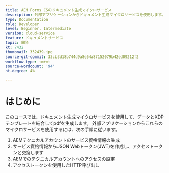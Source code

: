 ```yaml
---
title: AEM Forms CSのドキュメント生成マイクロサービス
description: 外部アプリケーションからドキュメント生成マイクロサービスを使用します。
type: Documentation
role: Developer
level: Beginner, Intermediate
version: cloud-service
feature: ドキュメントサービス
topic: 開発
kt: 7432
thumbnail: 332439.jpg
source-git-commit: 33cb3d18b744d9a8e54a87152079b42ed09212f2
workflow-type: tm+mt
source-wordcount: '94'
ht-degree: 4%

---
```


# はじめに

このコースでは、ドキュメント生成マイクロサービスを使用して、データとXDPテンプレートを結合してpdfを生成します。 外部アプリケーションからこれらのマイクロサービスを使用するには、次の手順に従います。

1. AEMテクニカルアカウントのサービス資格情報の生成
1. サービス資格情報からJSON Webトークン(JWT)を作成し、アクセストークンと交換します
1. AEMでのテクニカルアカウントへのアクセスの設定
1. アクセストークンを使用したHTTP呼び出し

